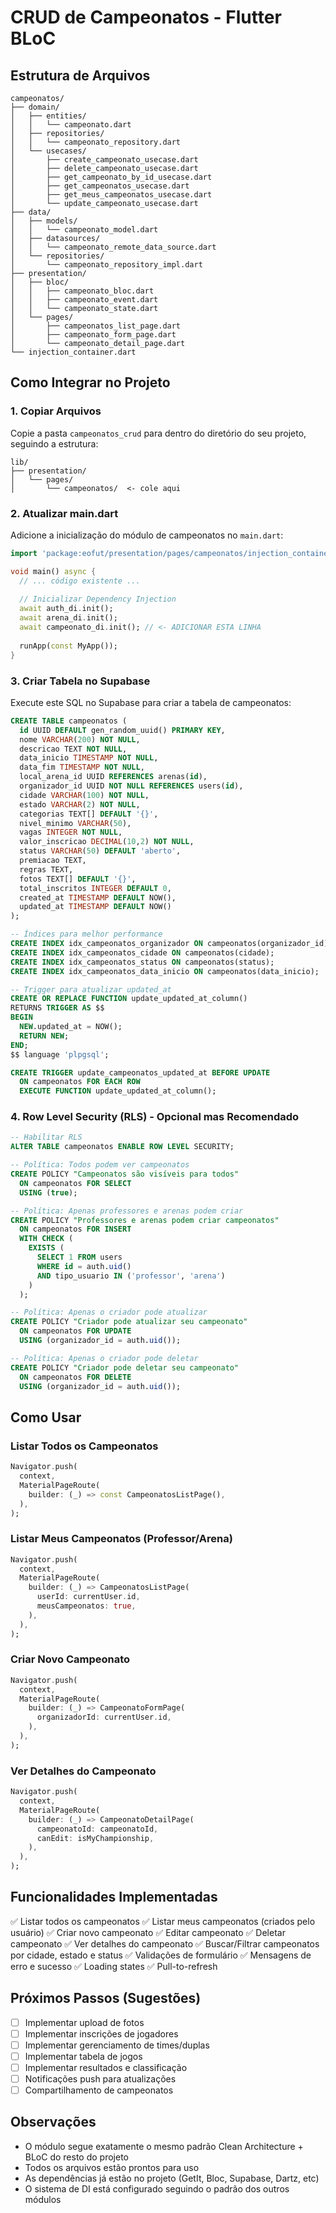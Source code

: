 # CRUD de Campeonatos - Flutter BLoC

## Estrutura de Arquivos

```
campeonatos/
├── domain/
│   ├── entities/
│   │   └── campeonato.dart
│   ├── repositories/
│   │   └── campeonato_repository.dart
│   └── usecases/
│       ├── create_campeonato_usecase.dart
│       ├── delete_campeonato_usecase.dart
│       ├── get_campeonato_by_id_usecase.dart
│       ├── get_campeonatos_usecase.dart
│       ├── get_meus_campeonatos_usecase.dart
│       └── update_campeonato_usecase.dart
├── data/
│   ├── models/
│   │   └── campeonato_model.dart
│   ├── datasources/
│   │   └── campeonato_remote_data_source.dart
│   └── repositories/
│       └── campeonato_repository_impl.dart
├── presentation/
│   ├── bloc/
│   │   ├── campeonato_bloc.dart
│   │   ├── campeonato_event.dart
│   │   └── campeonato_state.dart
│   └── pages/
│       ├── campeonatos_list_page.dart
│       ├── campeonato_form_page.dart
│       └── campeonato_detail_page.dart
└── injection_container.dart
```

## Como Integrar no Projeto

### 1. Copiar Arquivos
Copie a pasta `campeonatos_crud` para dentro do diretório do seu projeto, seguindo a estrutura:
```
lib/
├── presentation/
│   └── pages/
│       └── campeonatos/  <- cole aqui
```

### 2. Atualizar main.dart
Adicione a inicialização do módulo de campeonatos no `main.dart`:

```dart
import 'package:eofut/presentation/pages/campeonatos/injection_container.dart' as campeonato_di;

void main() async {
  // ... código existente ...
  
  // Inicializar Dependency Injection
  await auth_di.init();
  await arena_di.init();
  await campeonato_di.init(); // <- ADICIONAR ESTA LINHA
  
  runApp(const MyApp());
}
```

### 3. Criar Tabela no Supabase
Execute este SQL no Supabase para criar a tabela de campeonatos:

```sql
CREATE TABLE campeonatos (
  id UUID DEFAULT gen_random_uuid() PRIMARY KEY,
  nome VARCHAR(200) NOT NULL,
  descricao TEXT NOT NULL,
  data_inicio TIMESTAMP NOT NULL,
  data_fim TIMESTAMP NOT NULL,
  local_arena_id UUID REFERENCES arenas(id),
  organizador_id UUID NOT NULL REFERENCES users(id),
  cidade VARCHAR(100) NOT NULL,
  estado VARCHAR(2) NOT NULL,
  categorias TEXT[] DEFAULT '{}',
  nivel_minimo VARCHAR(50),
  vagas INTEGER NOT NULL,
  valor_inscricao DECIMAL(10,2) NOT NULL,
  status VARCHAR(50) DEFAULT 'aberto',
  premiacao TEXT,
  regras TEXT,
  fotos TEXT[] DEFAULT '{}',
  total_inscritos INTEGER DEFAULT 0,
  created_at TIMESTAMP DEFAULT NOW(),
  updated_at TIMESTAMP DEFAULT NOW()
);

-- Índices para melhor performance
CREATE INDEX idx_campeonatos_organizador ON campeonatos(organizador_id);
CREATE INDEX idx_campeonatos_cidade ON campeonatos(cidade);
CREATE INDEX idx_campeonatos_status ON campeonatos(status);
CREATE INDEX idx_campeonatos_data_inicio ON campeonatos(data_inicio);

-- Trigger para atualizar updated_at
CREATE OR REPLACE FUNCTION update_updated_at_column()
RETURNS TRIGGER AS $$
BEGIN
  NEW.updated_at = NOW();
  RETURN NEW;
END;
$$ language 'plpgsql';

CREATE TRIGGER update_campeonatos_updated_at BEFORE UPDATE
  ON campeonatos FOR EACH ROW
  EXECUTE FUNCTION update_updated_at_column();
```

### 4. Row Level Security (RLS) - Opcional mas Recomendado

```sql
-- Habilitar RLS
ALTER TABLE campeonatos ENABLE ROW LEVEL SECURITY;

-- Política: Todos podem ver campeonatos
CREATE POLICY "Campeonatos são visíveis para todos"
  ON campeonatos FOR SELECT
  USING (true);

-- Política: Apenas professores e arenas podem criar
CREATE POLICY "Professores e arenas podem criar campeonatos"
  ON campeonatos FOR INSERT
  WITH CHECK (
    EXISTS (
      SELECT 1 FROM users
      WHERE id = auth.uid()
      AND tipo_usuario IN ('professor', 'arena')
    )
  );

-- Política: Apenas o criador pode atualizar
CREATE POLICY "Criador pode atualizar seu campeonato"
  ON campeonatos FOR UPDATE
  USING (organizador_id = auth.uid());

-- Política: Apenas o criador pode deletar
CREATE POLICY "Criador pode deletar seu campeonato"
  ON campeonatos FOR DELETE
  USING (organizador_id = auth.uid());
```

## Como Usar

### Listar Todos os Campeonatos
```dart
Navigator.push(
  context,
  MaterialPageRoute(
    builder: (_) => const CampeonatosListPage(),
  ),
);
```

### Listar Meus Campeonatos (Professor/Arena)
```dart
Navigator.push(
  context,
  MaterialPageRoute(
    builder: (_) => CampeonatosListPage(
      userId: currentUser.id,
      meusCampeonatos: true,
    ),
  ),
);
```

### Criar Novo Campeonato
```dart
Navigator.push(
  context,
  MaterialPageRoute(
    builder: (_) => CampeonatoFormPage(
      organizadorId: currentUser.id,
    ),
  ),
);
```

### Ver Detalhes do Campeonato
```dart
Navigator.push(
  context,
  MaterialPageRoute(
    builder: (_) => CampeonatoDetailPage(
      campeonatoId: campeonatoId,
      canEdit: isMyChampionship,
    ),
  ),
);
```

## Funcionalidades Implementadas

✅ Listar todos os campeonatos
✅ Listar meus campeonatos (criados pelo usuário)
✅ Criar novo campeonato
✅ Editar campeonato
✅ Deletar campeonato
✅ Ver detalhes do campeonato
✅ Buscar/Filtrar campeonatos por cidade, estado e status
✅ Validações de formulário
✅ Mensagens de erro e sucesso
✅ Loading states
✅ Pull-to-refresh

## Próximos Passos (Sugestões)

- [ ] Implementar upload de fotos
- [ ] Implementar inscrições de jogadores
- [ ] Implementar gerenciamento de times/duplas
- [ ] Implementar tabela de jogos
- [ ] Implementar resultados e classificação
- [ ] Notificações push para atualizações
- [ ] Compartilhamento de campeonatos

## Observações

- O módulo segue exatamente o mesmo padrão Clean Architecture + BLoC do resto do projeto
- Todos os arquivos estão prontos para uso
- As dependências já estão no projeto (GetIt, Bloc, Supabase, Dartz, etc)
- O sistema de DI está configurado seguindo o padrão dos outros módulos
